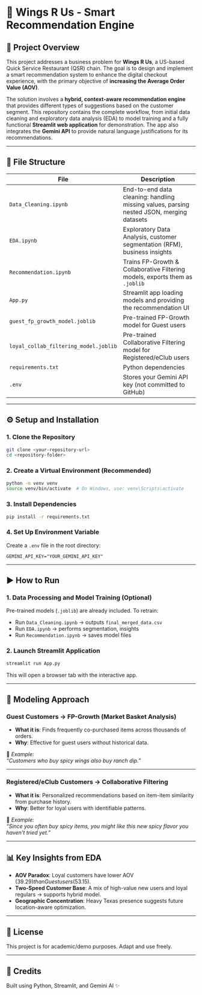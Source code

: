 # 🍗 Wings R Us - Smart Recommendation Engine

## 🚀 Project Overview
This project addresses a business problem for **Wings R Us**, a US-based Quick Service Restaurant (QSR) chain. The goal is to design and implement a smart recommendation system to enhance the digital checkout experience, with the primary objective of **increasing the Average Order Value (AOV)**.

The solution involves a **hybrid, context-aware recommendation engine** that provides different types of suggestions based on the customer segment. This repository contains the complete workflow, from initial data cleaning and exploratory data analysis (EDA) to model training and a fully functional **Streamlit web application** for demonstration. The app also integrates the **Gemini API** to provide natural language justifications for its recommendations.

---

## 📂 File Structure

| File | Description |
|------|-------------|
| `Data_Cleaning.ipynb` | End-to-end data cleaning: handling missing values, parsing nested JSON, merging datasets |
| `EDA.ipynb` | Exploratory Data Analysis, customer segmentation (RFM), business insights |
| `Recommendation.ipynb` | Trains FP-Growth & Collaborative Filtering models, exports them as `.joblib` |
| `App.py` | Streamlit app loading models and providing the recommendation UI |
| `guest_fp_growth_model.joblib` | Pre-trained FP-Growth model for Guest users |
| `loyal_collab_filtering_model.joblib` | Pre-trained Collaborative Filtering model for Registered/eClub users |
| `requirements.txt` | Python dependencies |
| `.env` | Stores your Gemini API key (not committed to GitHub) |

---

## ⚙️ Setup and Installation

### 1. Clone the Repository
```bash
git clone <your-repository-url>
cd <repository-folder>
```

### 2. Create a Virtual Environment (Recommended)
```bash
python -m venv venv
source venv/bin/activate  # On Windows, use: venv\Scripts\activate
```

### 3. Install Dependencies
```bash
pip install -r requirements.txt
```

### 4. Set Up Environment Variable

Create a `.env` file in the root directory:

```env
GEMINI_API_KEY="YOUR_GEMINI_API_KEY"
```

---

## ▶️ How to Run

### 1. Data Processing and Model Training (Optional)
Pre-trained models (`.joblib`) are already included. To retrain:

- Run `Data_Cleaning.ipynb` → outputs `final_merged_data.csv`
- Run `EDA.ipynb` → performs segmentation, insights
- Run `Recommendation.ipynb` → saves model files

### 2. Launch Streamlit Application
```bash
streamlit run App.py
```

This will open a browser tab with the interactive app.

---

## 🤖 Modeling Approach

### Guest Customers → FP-Growth (Market Basket Analysis)

- **What it is**: Finds frequently co-purchased items across thousands of orders.
- **Why**: Effective for guest users without historical data.

📌 *Example:*  
*“Customers who buy spicy wings also buy ranch dip.”*

---

### Registered/eClub Customers → Collaborative Filtering

- **What it is**: Personalized recommendations based on item-item similarity from purchase history.
- **Why**: Better for loyal users with identifiable patterns.

📌 *Example:*  
*“Since you often buy spicy items, you might like this new spicy flavor you haven't tried yet.”*

---

## 📊 Key Insights from EDA

- **AOV Paradox**: Loyal customers have lower AOV ($39.29) than Guest users ($53.15).
- **Two-Speed Customer Base**: A mix of high-value new users and loyal regulars → supports hybrid model.
- **Geographic Concentration**: Heavy Texas presence suggests future location-aware optimization.

---

## 📝 License
This project is for academic/demo purposes. Adapt and use freely.

---

## 🙌 Credits
Built using Python, Streamlit, and Gemini AI ✨